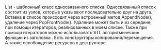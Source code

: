 List<T> - шаблонный класс односвязанного списка. Односвязанный список состоит из узлов, которые указывают последовательно друг на друга. Вставка в список происходит через встроенный метод AppendNode(), удаление через PopFrontNode(). Удаление может быть и из середине, при помощи итераторов, реализованных в моем списке. Также при помощи итераторов можно использовать STL алгоритмические функции из заголовка <algorithm>. Есть конструкторы копирования/перемещения. А также освобождение ресурсов в деструкторе
